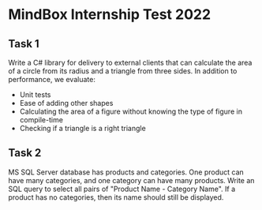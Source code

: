 # MindBox Internship Test 2022

## Task 1

Write a C# library for delivery to external clients that can calculate the area of a circle from its radius and a triangle from three sides. In addition to performance, we evaluate:
- Unit tests
- Ease of adding other shapes
- Calculating the area of a figure without knowing the type of figure in compile-time
- Checking if a triangle is a right triangle

## Task 2

MS SQL Server database has products and categories. One product can have many categories, and one category can have many products. Write an SQL query to select all pairs of "Product Name - Category Name". If a product has no categories, then its name should still be displayed.
